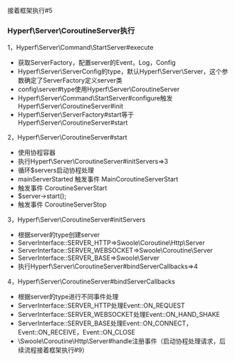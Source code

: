 接着框架执行#5

### Hyperf\Server\CoroutineServer执行

1，Hyperf\Server\Command\StartServer#execute

- 获取ServerFactory，配置server的Event，Log，Config
- Hyperf\Server\ServerConfig的type，默认Hyperf\Server\Server，这个参数确定了ServerFactory定义server类
- config\server#type使用Hyperf\Server\CoroutineServer
- Hyperf\Server\Command\StartServer#configure触发Hyperf\Server\CoroutineServer#init
- Hyperf\Server\ServerFactory#start等于Hyperf\Server\CoroutineServer#start

2，Hyperf\Server\CoroutineServer#start

- 使用协程容器
- 执行Hyperf\Server\CoroutineServer#initServers=>3
- 循环$servers启动协程处理
- mainServerStarted 触发事件 MainCoroutineServerStart
- 触发事件 CoroutineServerStart
- $server->start();
- 触发事件 CoroutineServerStop

3，Hyperf\Server\CoroutineServer#initServers

- 根据server的type创建server
- ServerInterface::SERVER_HTTP=>Swoole\Coroutine\Http\Server
- ServerInterface::SERVER_WEBSOCKET=>Swoole\Coroutine\Server
- ServerInterface::SERVER_BASE=>Swoole\Server
- 执行Hyperf\Server\CoroutineServer#bindServerCallbacks=>4

4，Hyperf\Server\CoroutineServer#bindServerCallbacks

- 根据server的type进行不同事件处理
- ServerInterface::SERVER_HTTP处理Event::ON_REQUEST
- ServerInterface::SERVER_WEBSOCKET处理Event::ON_HAND_SHAKE
- ServerInterface::SERVER_BASE处理Event::ON_CONNECT，Event::ON_RECEIVE，Event::ON_CLOSE
- \Swoole\Coroutine\Http\Server#handle注册事件（启动协程处理请求，后续流程接着框架执行#9）
